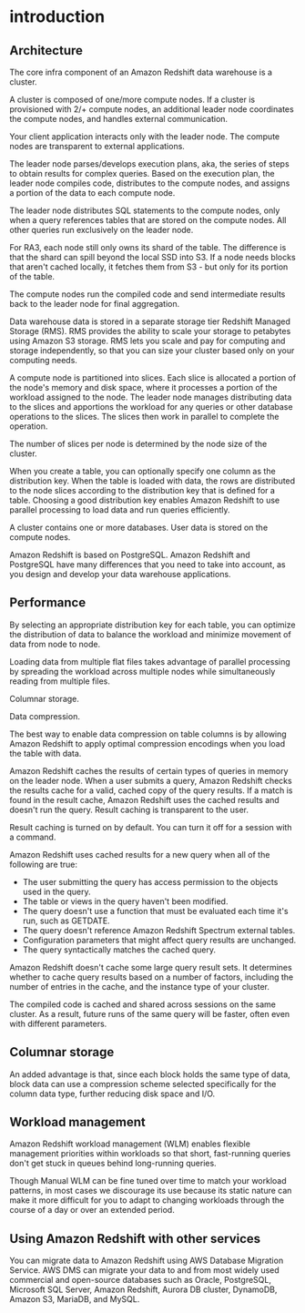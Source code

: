 # introduction
## Architecture
The core infra component of an Amazon Redshift data warehouse is a cluster.

A cluster is composed of one/more compute nodes. If a cluster is provisioned with 2/+ compute nodes, an additional leader node coordinates the compute nodes, and handles external communication. 

Your client application interacts only with the leader node. The compute nodes are transparent to external applications.

The leader node parses/develops execution plans, aka, the series of steps to obtain results for complex queries. Based on the execution plan, the leader node compiles code, distributes to the compute nodes, and assigns a portion of the data to each compute node.

The leader node distributes SQL statements to the compute nodes, only when a query references tables that are stored on the compute nodes. All other queries run exclusively on the leader node.

For RA3, each node still only owns its shard of the table. The difference is that the shard can spill beyond the local SSD into S3. If a node needs blocks that aren't cached locally, it fetches them from S3 - but only for its portion of the table.

The compute nodes run the compiled code and send intermediate results back to the leader node for final aggregation.

Data warehouse data is stored in a separate storage tier Redshift Managed Storage (RMS). RMS provides the ability to scale your storage to petabytes using Amazon S3 storage. RMS lets you scale and pay for computing and storage independently, so that you can size your cluster based only on your computing needs.

A compute node is partitioned into slices. Each slice is allocated a portion of the node's memory and disk space, where it processes a portion of the workload assigned to the node. The leader node manages distributing data to the slices and apportions the workload for any queries or other database operations to the slices. The slices then work in parallel to complete the operation.

The number of slices per node is determined by the node size of the cluster.

When you create a table, you can optionally specify one column as the distribution key. When the table is loaded with data, the rows are distributed to the node slices according to the distribution key that is defined for a table. Choosing a good distribution key enables Amazon Redshift to use parallel processing to load data and run queries efficiently.

A cluster contains one or more databases. User data is stored on the compute nodes.

Amazon Redshift is based on PostgreSQL. Amazon Redshift and PostgreSQL have many differences that you need to take into account, as you design and develop your data warehouse applications.

## Performance
By selecting an appropriate distribution key for each table, you can optimize the distribution of data to balance the workload and minimize movement of data from node to node.

Loading data from multiple flat files takes advantage of parallel processing by spreading the workload across multiple nodes while simultaneously reading from multiple files.

Columnar storage.

Data compression.

The best way to enable data compression on table columns is by allowing Amazon Redshift to apply optimal compression encodings when you load the table with data.

Amazon Redshift caches the results of certain types of queries in memory on the leader node. When a user submits a query, Amazon Redshift checks the results cache for a valid, cached copy of the query results. If a match is found in the result cache, Amazon Redshift uses the cached results and doesn't run the query. Result caching is transparent to the user.

Result caching is turned on by default. You can turn it off for a session with a command. 

Amazon Redshift uses cached results for a new query when all of the following are true:
- The user submitting the query has access permission to the objects used in the query.
- The table or views in the query haven't been modified.
- The query doesn't use a function that must be evaluated each time it's run, such as GETDATE.
- The query doesn't reference Amazon Redshift Spectrum external tables.
- Configuration parameters that might affect query results are unchanged.
- The query syntactically matches the cached query.

Amazon Redshift doesn't cache some large query result sets. It determines whether to cache query results based on a number of factors, including the number of entries in the cache, and the instance type of your cluster.

The compiled code is cached and shared across sessions on the same cluster. As a result, future runs of the same query will be faster, often even with different parameters.

## Columnar storage
An added advantage is that, since each block holds the same type of data, block data can use a compression scheme selected specifically for the column data type, further reducing disk space and I/O.

## Workload management
Amazon Redshift workload management (WLM) enables flexible management priorities within workloads so that short, fast-running queries don't get stuck in queues behind long-running queries.

Though Manual WLM can be fine tuned over time to match your workload patterns, in most cases we discourage its use because its static nature can make it more difficult for you to adapt to changing workloads through the course of a day or over an extended period.

## Using Amazon Redshift with other services

You can migrate data to Amazon Redshift using AWS Database Migration Service. AWS DMS can migrate your data to and from most widely used commercial and open-source databases such as Oracle, PostgreSQL, Microsoft SQL Server, Amazon Redshift, Aurora DB cluster, DynamoDB, Amazon S3, MariaDB, and MySQL.
